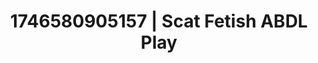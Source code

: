---
categories:
- Passionate kisses
- Erotic surprise
- Erotic adventure
- AI-generated
- Roleplay fantasies
- ASMR
- Cosplay
- Eclectic erotica
image: /assets/images/1746580905157.jpg
layout: post
seo:
  description: Featured content with high-quality ABDL Play, Scat Fetish. HD images
    available.
  keywords: ABDL Play, Scat Fetish
  og_image: /assets/images/1746580905157.jpg
  schema_type: VisualArtwork
tags:
- ABDL Play
- Scat Fetish
- '#1746580905157'
title: 1746580905157 | Scat Fetish ABDL Play
---